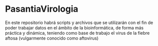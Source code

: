 # PasantiaVirologia
En este repositorio habrá scripts y archivos que se utilizarán con el fin de poder trabajar datos en el ámbito de la bioinformática, de forma más práctica y dinámica, teniendo como base de trabajo el virus de la fiebre aftosa (vulgarmente conocido como aftovirus)

